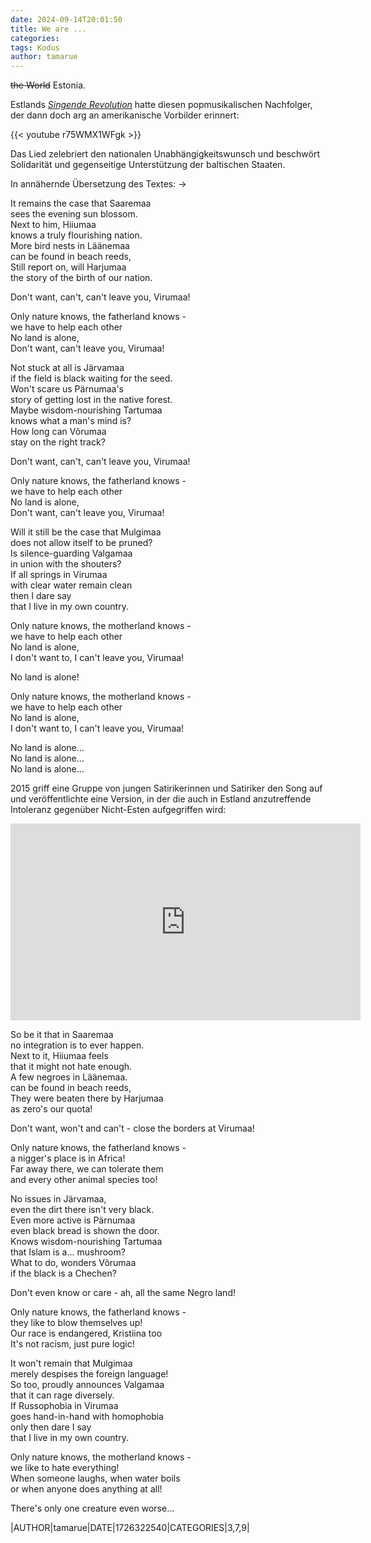 ```yaml
---
date: 2024-09-14T20:01:50
title: We are ...
categories:  
tags: Kodus
author: tamarue
---
```


~~the World~~ Estonia.

Estlands [*Singende Revolution*](https://www.bpb.de/kurz-knapp/hintergrund-aktuell/295351/vor-30-jahren-menschenkette-baltischer-weg/) hatte diesen popmusikalischen Nachfolger, der dann doch arg an amerikanische Vorbilder erinnert:

{{< youtube r75WMX1WFgk >}}


Das Lied zelebriert den nationalen Unabhängigkeitswunsch und beschwört Solidarität und gegenseitige Unterstützung der baltischen Staaten.

In annähernde Übersetzung des Textes: → <!--more-->

It remains the case that Saaremaa  
sees the evening sun blossom.  
Next to him, Hiiumaa  
knows a truly flourishing nation.  
More bird nests in Läänemaa  
can be found in beach reeds,  
Still report on, will Harjumaa  
the story of the birth of our nation.  

Don't want, can't, can't leave you, Virumaa!  

Only nature knows, the fatherland knows -  
we have to help each other  
No land is alone,  
Don't want, can't leave you, Virumaa!  

Not stuck at all is Järvamaa  
if the field is black waiting for the seed.  
Won't scare us Pärnumaa's  
story of getting lost in the native forest.  
Maybe wisdom-nourishing Tartumaa  
knows what a man's mind is?  
How long can Võrumaa  
stay on the right track?  

Don't want, can't, can't leave you, Virumaa!  

Only nature knows, the fatherland knows -  
we have to help each other  
No land is alone,  
Don't want, can't leave you, Virumaa!  

Will it still be the case that Mulgimaa  
does not allow itself to be pruned?  
Is silence-guarding Valgamaa  
in union with the shouters?  
If all springs in Virumaa  
with clear water remain clean   
then I dare say  
that I live in my own country.  

Only nature knows, the motherland knows -  
we have to help each other  
No land is alone,  
I don't want to, I can't leave you, Virumaa!  

No land is alone!  

Only nature knows, the motherland knows -  
we have to help each other  
No land is alone,  
I don't want to, I can't leave you, Virumaa!  

No land is alone...  
No land is alone...  
No land is alone...   

2015 griff eine Gruppe von jungen Satirikerinnen und Satiriker den Song auf und veröffentlichte eine Version, in der die auch in Estland anzutreffende Intoleranz gegenüber Nicht-Esten aufgegriffen wird:  

<iframe width="560" height="315" src="https://www.youtube.com/embed/NvWVoMv5CIk?si=Uu_U4t3Z6G2c8Sjb" title="YouTube video player" frameborder="0" allow="accelerometer; autoplay; clipboard-write; encrypted-media; gyroscope; picture-in-picture; web-share" referrerpolicy="strict-origin-when-cross-origin" allowfullscreen></iframe>

So be it that in Saaremaa  
no integration is to ever happen.  
Next to it, Hiiumaa feels  
that it might not hate enough.  
A few negroes in Läänemaa.  
can be found in beach reeds,  
They were beaten there by Harjumaa  
as zero's our quota!  

Don't want, won't and can't - close the borders at Virumaa!  

Only nature knows, the fatherland knows -  
a nigger's place is in Africa!  
Far away there, we can tolerate them  
and every other animal species too!  

No issues in Järvamaa,  
even the dirt there isn't very black.  
Even more active is Pärnumaa  
even black bread is shown the door.  
Knows wisdom-nourishing Tartumaa  
that Islam is a... mushroom?  
What to do, wonders Võrumaa  
if the black is a Chechen?  

Don't even know or care - ah, all the same Negro land!  

Only nature knows, the fatherland knows -  
they like to blow themselves up!  
Our race is endangered, Kristiina too  
It's not racism, just pure logic!  

It won't remain that Mulgimaa  
merely despises the foreign language!  
So too, proudly announces Valgamaa  
that it can rage diversely.  
If Russophobia in Virumaa  
goes hand-in-hand with homophobia  
only then dare I say  
that I live in my own country.  

Only nature knows, the motherland knows -  
we like to hate everything!  
When someone laughs, when water boils  
or when anyone does anything at all!  

There's only one creature even worse...  

|AUTHOR|tamarue|DATE|1726322540|CATEGORIES|3,7,9|